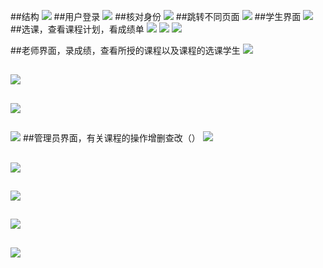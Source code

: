 ##结构
![](http://a2.qpic.cn/psb?/V10Dij5e07Nsyc/nUnL59hl29HHYyg5jfC8e5Xa9c9qDjevqH8jB89qtkg!/m/dOUAAAAAAAAA&bo=dgE6AgAAAAADB20!&rf=photolist)
##用户登录
![](http://a1.qpic.cn/psb?/V10Dij5e07Nsyc/6rXsWWpJI2wCHcsKFLY6W5EuSQoDQdypdDP1RdFUH.o!/m/dAwBAAAAAAAA&bo=7QN8AQAAAAADB7E!&rf=photolist)
##核对身份
![](http://a2.qpic.cn/psb?/V10Dij5e07Nsyc/.7eWwMrVEggUDsfe6NK5nlg6xkXXnfIWiV1JwbCvILE!/m/dA0BAAAAAAAA&bo=uwPaAQAAAAADB0E!&rf=photolist)
##跳转不同页面
![](http://a1.qpic.cn/psb?/V10Dij5e07Nsyc/68juCvkMfQU8EGkwkaAeiVxnV32..9Frrp6QWXFWdPA!/m/dHABAAAAAAAA&bo=0gPmAQAAAAADBxQ!&rf=photolist)
##学生界面
![](http://a2.qpic.cn/psb?/V10Dij5e07Nsyc/bSa3KWbGgqLYW7jsk3t34ZbxwELntRROdcPavLwVfMY!/m/dI0BAAAAAAAA&bo=0gH8AAAAAAADBw0!&rf=photolist)
##选课，查看课程计划，看成绩单
![](http://a4.qpic.cn/psb?/V10Dij5e07Nsyc/Sv*.o2KoMi54XFm8aHAe*wSOiq3WfzsbflTY0ZT4q8s!/m/dG8BAAAAAAAA&bo=VQPYAQAAAAADB60!&rf=photolist)
![](http://a2.qpic.cn/psb?/V10Dij5e07Nsyc/GmbjjFfnjx80IWLUeMqDAVYcHDF8wdMtmDTWT7jeDcs!/m/dA0BAAAAAAAA&bo=eAOMAQAAAAADB9Q!&rf=photolist)
![](http://a4.qpic.cn/psb?/V10Dij5e07Nsyc/hmgxcv8ayzGFaH6*BA41UXMYzddfFcBWEE67TF3xgk4!/m/dH8BAAAAAAAA&bo=zwPnAQAAAAADBwg!&rf=photolist)

##老师界面，录成绩，查看所授的课程以及课程的选课学生
![](http://a3.qpic.cn/psb?/V10Dij5e07Nsyc/.fHR8KaqsIZ3KWNJtWFGRSIMhVKSeRMcXLMbP0HfkVw!/m/dG4AAAAAAAAA&bo=rgEaAQAAAAADB5Y!&rf=photolist)
##
![](http://a2.qpic.cn/psb?/V10Dij5e07Nsyc/ZIy9jkpHhlffq2z2*WzxwX.P4Prz16Uon4fwfHxl4IM!/m/dOUAAAAAAAAA&bo=hQPGAQAAAAADB2M!&rf=photolist)
##
![](http://a1.qpic.cn/psb?/V10Dij5e07Nsyc/XcfbrOMN295xQ*CuUPuzgEIw9pm8ult1UAprBBwaRPc!/m/dHABAAAAAAAA&bo=xAPRAQAAAAADBzU!&rf=photolist)
##
![](http://a1.qpic.cn/psb?/V10Dij5e07Nsyc/PntvfeNCsozg3irRvOaWoj59oZCZ37nuYG*.5qpuotI!/m/dHwBAAAAAAAA&bo=swPJAQAAAAADB1o!&rf=photolist)
##管理员界面，有关课程的操作增删查改（）
![](http://a4.qpic.cn/psb?/V10Dij5e07Nsyc/S7L1eqHJCqgDZPv9lIG38DlNwR6XHAtHFPyhJMNqBU4!/m/dOMAAAAAAAAA&bo=dwGQAAAAAAADB8Q!&rf=photolist)
##
![](http://a1.qpic.cn/psb?/V10Dij5e07Nsyc/fNao.kQpLZEwG1p5n7d8zpzQbbJNtO9ByltjKNsSjxw!/m/dAwBAAAAAAAA&bo=wQO2AQAAAAADB1c!&rf=photolist)
##
![](http://a1.qpic.cn/psb?/V10Dij5e07Nsyc/OLlscIbM9.3JW4BGbWtxNJ.a9HLUU.2YSl7wlBRToNQ!/m/dHQBAAAAAAAA&bo=UwP5AQAAAAADB4o!&rf=photolist)
##
![](http://a4.qpic.cn/psb?/V10Dij5e07Nsyc/JGUBWfeFItOsNgNrLqzpgdGWyREJm7x8pPQcsMa*a3o!/m/dOMAAAAAAAAA&bo=4QOhAQAAAAADB2A!&rf=photolist)
##
![](http://a3.qpic.cn/psb?/V10Dij5e07Nsyc/Ba.dlPpIoIEERojfrJjbSQMon*VUwA45e2lROzc246I!/m/dHIBAAAAAAAA&bo=wQFbAQAAAAADB7g!&rf=photolist)
